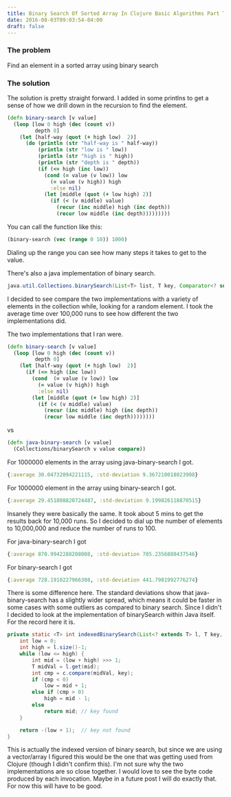 ```yaml
---
title: Binary Search Of Sorted Array In Clojure Basic Algorithms Part Three
date: 2016-08-03T09:03:54-04:00
draft: false
---
```

### The problem

Find an element in a sorted array using  binary search

### The solution

The solution is pretty straight forward. I added in some printlns to get a sense of how we drill down in the recursion to find the element.

```clojure
(defn binary-search [v value]
  (loop [low 0 high (dec (count v))
         depth 0]
    (let [half-way (quot (+ high low)  2)]
      (do (println (str "half-way is " half-way))
          (println (str "low is " low))
          (println (str "high is " high))
          (println (str "depth is " depth))
          (if (<= high (inc low))
            (cond (= value (v low)) low
              (= value (v high)) high
              :else nil)
            (let [middle (quot (+ low high) 2)]
              (if (< (v middle) value)
                (recur (inc middle) high (inc depth))
                (recur low middle (inc depth)))))))))
```

You can call the function like this:

```clojure
(binary-search (vec (range 0 10)) 1000)
```

Dialing up the range you can see how many steps it takes to get to the value.

There's also a java implementation of binary search.
```java
java.util.Collections.binarySearch(List<T> list, T key, Comparator<? super T> c).
```

I decided to see compare the two implementations with a variety of elements in the collection while, looking for a random element. I took the average time over 100,000 runs to see how different the two implementations did.


The two implementations that I ran were.

```clojure
(defn binary-search [v value]
  (loop [low 0 high (dec (count v))
         depth 0]
    (let [half-way (quot (+ high low)  2)]
      (if (<= high (inc low))
        (cond  (= value (v low)) low
          (= value (v high)) high
          :else nil)
        (let [middle (quot (+ low high) 2)]
          (if (< (v middle) value)
            (recur (inc middle) high (inc depth))
            (recur low middle (inc depth))))))))
```

vs

```clojure
(defn java-binary-search [v value]
  (Collections/binarySearch v value compare))
```

For 1000000 elements in the array using java-binary-search I got.

```clojure
{:average 30.04732094221115, :std-deviation 9.367210018023908}
```

For 1000000 element in the array using binary-search I got.

```clojure
{:average 29.451808820724487, :std-deviation 9.199826118870515}
```

Insanely they were basically the same. It took about 5 mins to get the results back for 10,000 runs. So I decided to dial up the number of elements to 10,000,000 and reduce the number of runs to 100.


For java-binary-search I got

```clojure
{:average 870.9942288208008, :std-deviation 705.2356880437546}
```

For binary-search I got

```clojure
{:average 728.1910227966308, :std-deviation 441.7981992776274}
```

There is some difference here. The standard deviations show that java-binary-search has a slightly wider spread, which means it could be faster in some cases with some outliers as compared to binary search. Since I didn't I decided to look at the implementation of binarySearch within Java itself. For the record here it is.

```java
private static <T> int indexedBinarySearch(List<? extends T> l, T key, Comparator<? super T> c) {
    int low = 0;
    int high = l.size()-1;
    while (low <= high) {
        int mid = (low + high) >>> 1;
        T midVal = l.get(mid);
        int cmp = c.compare(midVal, key);
        if (cmp < 0)
            low = mid + 1;
        else if (cmp > 0)
            high = mid - 1;
        else
            return mid; // key found
    }

    return -(low + 1);  // key not found
}
```

This is actually the indexed version of binary search, but since we are using a vector/array I figured this would be the one that was getting used from Clojure (though I didn't confirm this). I'm not sure why the two implementations are so close together. I would love to see the byte code produced by each invocation. Maybe in a future post I will do exactly that. For now this will have to be good.
